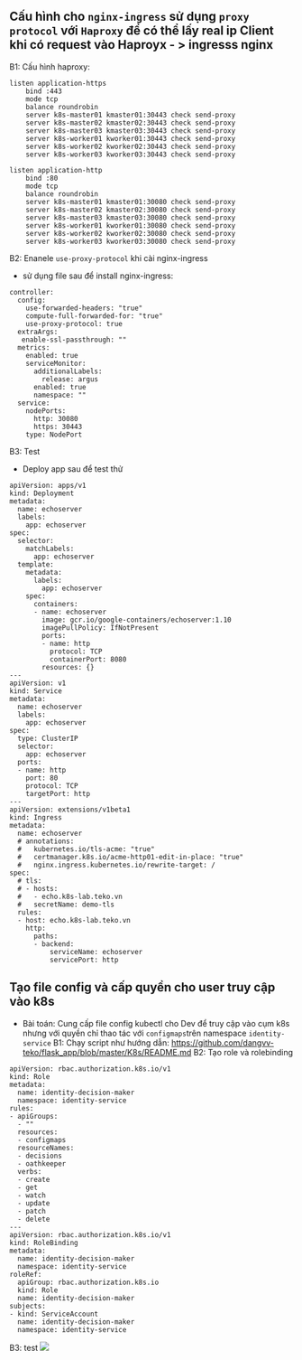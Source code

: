 ## Cấu hình cho `nginx-ingress` sử dụng `proxy protocol` với `Haproxy` để có thể lấy real ip Client khi có request vào Haproyx - > ingresss nginx
B1: Cấu hình haproxy:

```
listen application-https
    bind :443
    mode tcp
    balance roundrobin
    server k8s-master01 kmaster01:30443 check send-proxy
    server k8s-master02 kmaster02:30443 check send-proxy
    server k8s-master03 kmaster03:30443 check send-proxy
    server k8s-worker01 kworker01:30443 check send-proxy
    server k8s-worker02 kworker02:30443 check send-proxy
    server k8s-worker03 kworker03:30443 check send-proxy

listen application-http
    bind :80
    mode tcp
    balance roundrobin
    server k8s-master01 kmaster01:30080 check send-proxy
    server k8s-master02 kmaster02:30080 check send-proxy
    server k8s-master03 kmaster03:30080 check send-proxy
    server k8s-worker01 kworker01:30080 check send-proxy
    server k8s-worker02 kworker02:30080 check send-proxy
    server k8s-worker03 kworker03:30080 check send-proxy
```
B2: Enanele `use-proxy-protocol` khi cài nginx-ingress
- sử dụng file sau để install nginx-ingress:

```
controller:
  config:
    use-forwarded-headers: "true"
    compute-full-forwarded-for: "true"
    use-proxy-protocol: true
  extraArgs:
   enable-ssl-passthrough: ""
  metrics:
    enabled: true
    serviceMonitor:
      additionalLabels:
        release: argus
      enabled: true
      namespace: ""
  service:
    nodePorts:
      http: 30080
      https: 30443
    type: NodePort

```
B3: Test
- Deploy app sau để test thử

```
apiVersion: apps/v1
kind: Deployment
metadata:
  name: echoserver
  labels:
    app: echoserver
spec:
  selector:
    matchLabels:
      app: echoserver
  template:
    metadata:
      labels:
        app: echoserver
    spec:
      containers:
      - name: echoserver
        image: gcr.io/google-containers/echoserver:1.10
        imagePullPolicy: IfNotPresent
        ports:
        - name: http
          protocol: TCP
          containerPort: 8080
        resources: {}
---
apiVersion: v1
kind: Service
metadata:
  name: echoserver
  labels:
    app: echoserver
spec:
  type: ClusterIP
  selector:
    app: echoserver
  ports:
  - name: http
    port: 80
    protocol: TCP
    targetPort: http
---
apiVersion: extensions/v1beta1
kind: Ingress
metadata:
  name: echoserver
  # annotations:
  #   kubernetes.io/tls-acme: "true"
  #   certmanager.k8s.io/acme-http01-edit-in-place: "true"
  #   nginx.ingress.kubernetes.io/rewrite-target: /
spec:
  # tls:
  # - hosts:
  #   - echo.k8s-lab.teko.vn
  #   secretName: demo-tls
  rules:
  - host: echo.k8s-lab.teko.vn
    http:
      paths:
      - backend:
          serviceName: echoserver
          servicePort: http
```
## Tạo file config và cấp quyền cho user truy cập vào k8s
- Bài toán: Cung cấp file config kubectl cho Dev để truy cập vào cụm k8s nhưng với quyền chỉ thao tác với `configmaps`trên namespace `identity-service`
B1: Chạy script như hướng dẫn: https://github.com/dangvv-teko/flask_app/blob/master/K8s/README.md
B2: Tạo role và rolebinding

```
apiVersion: rbac.authorization.k8s.io/v1
kind: Role
metadata:
  name: identity-decision-maker
  namespace: identity-service
rules:
- apiGroups: 
  - ""
  resources:  
  - configmaps
  resourceNames:
  - decisions
  - oathkeeper
  verbs: 
  - create
  - get
  - watch
  - update
  - patch
  - delete
---
apiVersion: rbac.authorization.k8s.io/v1
kind: RoleBinding
metadata:
  name: identity-decision-maker
  namespace: identity-service
roleRef:
  apiGroup: rbac.authorization.k8s.io
  kind: Role
  name: identity-decision-maker
subjects:
- kind: ServiceAccount
  name: identity-decision-maker
  namespace: identity-service
```
B3: test
<img src="https://i.imgur.com/Wq2bx4d.png">
